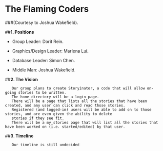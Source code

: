 # The Flaming Coders 
###(Courtesy to Joshua Wakefield). 

##**1. Positions**

* Group Leader: Dorit Rein.

* Graphics/Design Leader: Marlena Lui.

* Database Leader: Simon Chen.

* Middle Man: Joshua Wakefield.


##**2. The Vision**

       Our group plans to create Storyinator, a code that will allow on-going stories to be written. 
       The home directory will be a login page.
       There will be a page that lists all the stories that have been created, and any user can click and read those stories.
       Registered (and logged-in) users will be able to add on to those stories, and are even given the ability to delete 
       stories if they see fit.
       There will be a my_stories page that will list all the stories that have been worked on (i.e. started/edited) by that user.


##**3. Timeline**

       Our timeline is still undecided